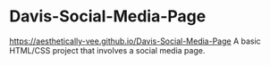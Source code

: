 # Davis-Social-Media-Page
https://aesthetically-vee.github.io/Davis-Social-Media-Page
A basic HTML/CSS project that involves a social media page.
